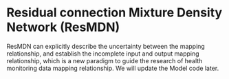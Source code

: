 # Residual connection Mixture Density Network (ResMDN)
ResMDN can explicitly describe the uncertainty between the mapping relationship, and establish the incomplete input and output mapping relationship, which is a new paradigm to guide the research of health monitoring data mapping relationship.
We will update the Model code later.

